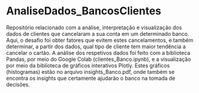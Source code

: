 # AnaliseDados_BancosClientes
Repositório relacionado com a análise, interpretação e visualização dos dados de clientes que cancelaram a sua conta em um determinado banco. Aqui, o desafio foi obter fatores que evitem estes cancelamentos, e também determinar, a partir dos dados, qual tipo de cliente tem maior tendência a cancelar o cartão. A análise dos respetivos dados foi feito com a biblioteca Pandas, por meio do Google Colab (clientes_Banco.ipynb), e a visualização por meio da biblíoteca de gráficos interativos Plotly. Estes gráficos (histogramas) estão no arquivo insights_Banco.pdf, onde também se encontra os insights que certamente ajudarão o banco na tomada de decisões.
